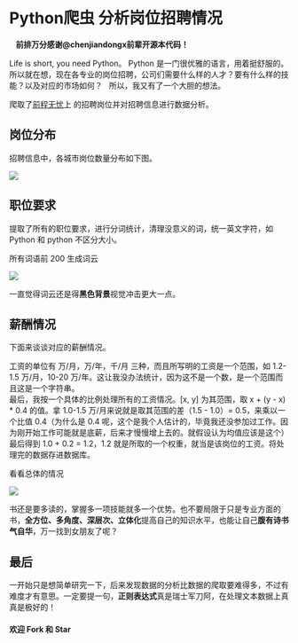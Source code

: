 # Python爬虫 分析岗位招聘情况  
  
  **前排万分感谢@chenjiandongx前辈开源本代码！**

Life is short, you need Python。
Python 是一门很优雅的语言，用着挺舒服的。所以就在想，现在各专业的岗位招聘，公司们需要什么样的人才？要有什么样的技能？以及对应的市场如何？
  
所以，我又有了一个大胆的想法。  

爬取了[前程无忧](http://jobs.51job.com/)上 的招聘岗位并对招聘信息进行数据分析。

## 岗位分布  

招聘信息中，各城市岗位数量分布如下图。 

![](https://github.com/hnmrxz/JobSpider-Python-PHP/tree/master/%E6%8B%9B%E8%81%98%E6%95%B0%E6%8D%AE%E5%A4%84%E7%90%86%E7%B3%BB%E7%BB%9F/python/images/locate.png)  


## 职位要求  

提取了所有的职位要求，进行分词统计，清理没意义的词，统一英文字符，如 Python 和 python 不区分大小。  

所有词语前 200 生成词云  

![](https://github.com/hnmrxz/JobSpider-Python-PHP/tree/master/%E6%8B%9B%E8%81%98%E6%95%B0%E6%8D%AE%E5%A4%84%E7%90%86%E7%B3%BB%E7%BB%9F/python/images/wc.jpg)  

一直觉得词云还是得**黑色背景**视觉冲击更大一点。   

## 薪酬情况  

下面来谈谈对应的薪酬情况。   
  
工资的单位有 万/月，万/年，千/月 三种，而且所写明的工资是一个范围，如 1.2-1.5 万/月，10-20 万/年。这让我没办法统计，因为这不是一个数，是一个范围而且这是一个字符串。  
最后，我按一个具体的比例处理所有的工资情况。[x, y] 为其范围，取 x + (y - x) * 0.4 的值。拿 1.0-1.5 万/月来说就是取其范围的差（1.5 - 1.0）= 0.5，来乘以一个比值 0.4（为什么是 0.4 呢，这个是我个人估计的，毕竟我还没参加过工作。因为刚开始工作可能就是底薪，后来才慢慢增上去的。就假设认为均值应该是这个）最后得到 1.0 + 0.2 = 1.2，1.2 就是所取的一个权重，就当是该岗位的工资。将处理完的数据存进数据库。  

看看总体的情况  

![](https://github.com/hnmrxz/JobSpider-Python-PHP/tree/master/%E6%8B%9B%E8%81%98%E6%95%B0%E6%8D%AE%E5%A4%84%E7%90%86%E7%B3%BB%E7%BB%9F/python/images/money.png)  


书还是要多读的，掌握多一项技能就多一个优势。也不要局限于只是专业方面的书，**全方位、多角度、深层次、立体化**提高自己的知识水平，也能让自己**腹有诗书气自华**，万一找到女朋友了呢？  

## 最后  

一开始只是想简单研究一下，后来发现数据的分析比数据的爬取要难得多，不过有难度才有意思。一定要提一句，**正则表达式**真是瑞士军刀阿，在处理文本数据上真真是极好的！  

#### 欢迎 Fork 和 Star
